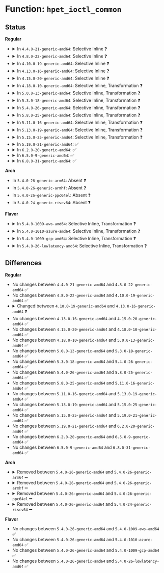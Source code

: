 # Function: <code>hpet_ioctl_common</code>

## Status
<b>Regular</b>
<ul>
<li>
<details>
<summary>In <code>4.4.0-21-generic-amd64</code>: Selective Inline ❓</summary>

```c
int hpet_ioctl_common(struct hpet_dev * devp, int cmd, long unsigned int arg, struct hpet_info * info)
```

```json
{
  "name": "hpet_ioctl_common",
  "collision_type": "Unique Static",
  "inline_type": "Selective",
  "funcs": [
    {
      "addr": 18446744071584192656,
      "name": "hpet_ioctl_common",
      "external": false,
      "loc": "drivers/char/hpet.c:577",
      "file": "drivers/char/hpet.c",
      "inline": "not declared, inlined",
      "caller_inline": [],
      "caller_func": [
        "drivers/char/hpet.c:hpet_compat_ioctl",
        "drivers/char/hpet.c:hpet_ioctl"
      ]
    }
  ],
  "symbols": [
    {
      "addr": 18446744071584192656,
      "name": "hpet_ioctl_common",
      "section": ".text",
      "bind": "STB_LOCAL",
      "size": 1081
    }
  ]
}
```
</details>
</li>
<li>
<details>
<summary>In <code>4.8.0-22-generic-amd64</code>: Selective Inline ❓</summary>

```c
int hpet_ioctl_common(struct hpet_dev * devp, int cmd, long unsigned int arg, struct hpet_info * info)
```

```json
{
  "name": "hpet_ioctl_common",
  "collision_type": "Unique Static",
  "inline_type": "Selective",
  "funcs": [
    {
      "addr": 18446744071584531856,
      "name": "hpet_ioctl_common",
      "external": false,
      "loc": "drivers/char/hpet.c:577",
      "file": "drivers/char/hpet.c",
      "inline": "not declared, inlined",
      "caller_inline": [],
      "caller_func": [
        "drivers/char/hpet.c:hpet_compat_ioctl",
        "drivers/char/hpet.c:hpet_ioctl"
      ]
    }
  ],
  "symbols": [
    {
      "addr": 18446744071584531856,
      "name": "hpet_ioctl_common",
      "section": ".text",
      "bind": "STB_LOCAL",
      "size": 1081
    }
  ]
}
```
</details>
</li>
<li>
<details>
<summary>In <code>4.10.0-19-generic-amd64</code>: Selective Inline ❓</summary>

```c
int hpet_ioctl_common(struct hpet_dev * devp, int cmd, long unsigned int arg, struct hpet_info * info)
```

```json
{
  "name": "hpet_ioctl_common",
  "collision_type": "Unique Static",
  "inline_type": "Selective",
  "funcs": [
    {
      "addr": 18446744071584713984,
      "name": "hpet_ioctl_common",
      "external": false,
      "loc": "drivers/char/hpet.c:577",
      "file": "drivers/char/hpet.c",
      "inline": "not declared, inlined",
      "caller_inline": [],
      "caller_func": [
        "drivers/char/hpet.c:hpet_compat_ioctl",
        "drivers/char/hpet.c:hpet_ioctl"
      ]
    }
  ],
  "symbols": [
    {
      "addr": 18446744071584713984,
      "name": "hpet_ioctl_common",
      "section": ".text",
      "bind": "STB_LOCAL",
      "size": 1081
    }
  ]
}
```
</details>
</li>
<li>
<details>
<summary>In <code>4.13.0-16-generic-amd64</code>: Selective Inline ❓</summary>

```c
int hpet_ioctl_common(struct hpet_dev * devp, unsigned int cmd, long unsigned int arg, struct hpet_info * info)
```

```json
{
  "name": "hpet_ioctl_common",
  "collision_type": "Unique Static",
  "inline_type": "Selective",
  "funcs": [
    {
      "addr": 18446744071584795280,
      "name": "hpet_ioctl_common",
      "external": false,
      "loc": "drivers/char/hpet.c:578",
      "file": "drivers/char/hpet.c",
      "inline": "not declared, inlined",
      "caller_inline": [],
      "caller_func": [
        "drivers/char/hpet.c:hpet_compat_ioctl",
        "drivers/char/hpet.c:hpet_ioctl"
      ]
    }
  ],
  "symbols": [
    {
      "addr": 18446744071584795280,
      "name": "hpet_ioctl_common",
      "section": ".text",
      "bind": "STB_LOCAL",
      "size": 1101
    }
  ]
}
```
</details>
</li>
<li>
<details>
<summary>In <code>4.15.0-20-generic-amd64</code>: Selective Inline ❓</summary>

```c
int hpet_ioctl_common(struct hpet_dev * devp, unsigned int cmd, long unsigned int arg, struct hpet_info * info)
```

```json
{
  "name": "hpet_ioctl_common",
  "collision_type": "Unique Static",
  "inline_type": "Selective",
  "funcs": [
    {
      "addr": 18446744071585215584,
      "name": "hpet_ioctl_common",
      "external": false,
      "loc": "drivers/char/hpet.c:578",
      "file": "drivers/char/hpet.c",
      "inline": "not declared, inlined",
      "caller_inline": [],
      "caller_func": [
        "drivers/char/hpet.c:hpet_compat_ioctl",
        "drivers/char/hpet.c:hpet_ioctl"
      ]
    }
  ],
  "symbols": [
    {
      "addr": 18446744071585215584,
      "name": "hpet_ioctl_common",
      "section": ".text",
      "bind": "STB_LOCAL",
      "size": 1101
    }
  ]
}
```
</details>
</li>
<li>
<details>
<summary>In <code>4.18.0-10-generic-amd64</code>: Selective Inline, Transformation ❓</summary>

```c
int hpet_ioctl_common(struct hpet_dev * devp, unsigned int cmd, long unsigned int arg, struct hpet_info * info)
```

```json
{
  "name": "hpet_ioctl_common",
  "collision_type": "Unique Static",
  "inline_type": "Selective",
  "funcs": [
    {
      "addr": 0,
      "name": "hpet_ioctl_common",
      "external": false,
      "loc": "drivers/char/hpet.c:578",
      "file": "drivers/char/hpet.c",
      "inline": "not declared, inlined",
      "caller_inline": [],
      "caller_func": [
        "drivers/char/hpet.c:hpet_compat_ioctl",
        "drivers/char/hpet.c:hpet_ioctl"
      ]
    }
  ],
  "symbols": [
    {
      "addr": 18446744071585453184,
      "name": "hpet_ioctl_common",
      "section": ".text",
      "bind": "STB_LOCAL",
      "size": 1092
    },
    {
      "addr": 18446744071585455189,
      "name": "hpet_ioctl_common.cold.9",
      "section": ".text",
      "bind": "STB_LOCAL",
      "size": 20
    }
  ]
}
```
</details>
</li>
<li>
<details>
<summary>In <code>5.0.0-13-generic-amd64</code>: Selective Inline, Transformation ❓</summary>

```c
int hpet_ioctl_common(struct hpet_dev * devp, unsigned int cmd, long unsigned int arg, struct hpet_info * info)
```

```json
{
  "name": "hpet_ioctl_common",
  "collision_type": "Unique Static",
  "inline_type": "Selective",
  "funcs": [
    {
      "addr": 18446744071585576375,
      "name": "hpet_ioctl_common",
      "external": false,
      "loc": "drivers/char/hpet.c:578",
      "file": "drivers/char/hpet.c",
      "inline": "not declared, inlined",
      "caller_inline": [],
      "caller_func": [
        "drivers/char/hpet.c:hpet_compat_ioctl",
        "drivers/char/hpet.c:hpet_ioctl"
      ]
    }
  ],
  "symbols": [
    {
      "addr": 18446744071585575840,
      "name": "hpet_ioctl_common",
      "section": ".text",
      "bind": "STB_LOCAL",
      "size": 1092
    },
    {
      "addr": 18446744071585578453,
      "name": "hpet_ioctl_common.cold.10",
      "section": ".text",
      "bind": "STB_LOCAL",
      "size": 20
    }
  ]
}
```
</details>
</li>
<li>
<details>
<summary>In <code>5.3.0-18-generic-amd64</code>: Selective Inline, Transformation ❓</summary>

```c
int hpet_ioctl_common(struct hpet_dev * devp, unsigned int cmd, long unsigned int arg, struct hpet_info * info)
```

```json
{
  "name": "hpet_ioctl_common",
  "collision_type": "Unique Static",
  "inline_type": "Selective",
  "funcs": [
    {
      "addr": 18446744071585796426,
      "name": "hpet_ioctl_common",
      "external": false,
      "loc": "drivers/char/hpet.c:574",
      "file": "drivers/char/hpet.c",
      "inline": "not declared, inlined",
      "caller_inline": [],
      "caller_func": [
        "drivers/char/hpet.c:hpet_compat_ioctl",
        "drivers/char/hpet.c:hpet_ioctl"
      ]
    }
  ],
  "symbols": [
    {
      "addr": 18446744071585795920,
      "name": "hpet_ioctl_common",
      "section": ".text",
      "bind": "STB_LOCAL",
      "size": 1041
    },
    {
      "addr": 18446744071585798521,
      "name": "hpet_ioctl_common.cold",
      "section": ".text",
      "bind": "STB_LOCAL",
      "size": 20
    }
  ]
}
```
</details>
</li>
<li>
<details>
<summary>In <code>5.4.0-26-generic-amd64</code>: Selective Inline, Transformation ❓</summary>

```c
int hpet_ioctl_common(struct hpet_dev * devp, unsigned int cmd, long unsigned int arg, struct hpet_info * info)
```

```json
{
  "name": "hpet_ioctl_common",
  "collision_type": "Unique Static",
  "inline_type": "Selective",
  "funcs": [
    {
      "addr": 18446744071585939178,
      "name": "hpet_ioctl_common",
      "external": false,
      "loc": "drivers/char/hpet.c:574",
      "file": "drivers/char/hpet.c",
      "inline": "not declared, inlined",
      "caller_inline": [],
      "caller_func": [
        "drivers/char/hpet.c:hpet_compat_ioctl",
        "drivers/char/hpet.c:hpet_ioctl"
      ]
    }
  ],
  "symbols": [
    {
      "addr": 18446744071585938672,
      "name": "hpet_ioctl_common",
      "section": ".text",
      "bind": "STB_LOCAL",
      "size": 1041
    },
    {
      "addr": 18446744071585941209,
      "name": "hpet_ioctl_common.cold",
      "section": ".text",
      "bind": "STB_LOCAL",
      "size": 20
    }
  ]
}
```
</details>
</li>
<li>
<details>
<summary>In <code>5.8.0-25-generic-amd64</code>: Selective Inline, Transformation ❓</summary>

```c
int hpet_ioctl_common(struct hpet_dev * devp, unsigned int cmd, long unsigned int arg, struct hpet_info * info)
```

```json
{
  "name": "hpet_ioctl_common",
  "collision_type": "Unique Static",
  "inline_type": "Selective",
  "funcs": [
    {
      "addr": 18446744071586676656,
      "name": "hpet_ioctl_common",
      "external": false,
      "loc": "drivers/char/hpet.c:574",
      "file": "drivers/char/hpet.c",
      "inline": "not declared, inlined",
      "caller_inline": [],
      "caller_func": [
        "drivers/char/hpet.c:hpet_compat_ioctl",
        "drivers/char/hpet.c:hpet_ioctl"
      ]
    }
  ],
  "symbols": [
    {
      "addr": 18446744071586676656,
      "name": "hpet_ioctl_common.part.0",
      "section": ".text",
      "bind": "STB_LOCAL",
      "size": 431
    },
    {
      "addr": 18446744071586679248,
      "name": "hpet_ioctl_common",
      "section": ".text",
      "bind": "STB_LOCAL",
      "size": 89
    }
  ]
}
```
</details>
</li>
<li>
<details>
<summary>In <code>5.11.0-16-generic-amd64</code>: Selective Inline, Transformation ❓</summary>

```c
int hpet_ioctl_common(struct hpet_dev * devp, unsigned int cmd, long unsigned int arg, struct hpet_info * info)
```

```json
{
  "name": "hpet_ioctl_common",
  "collision_type": "Unique Static",
  "inline_type": "Selective",
  "funcs": [
    {
      "addr": 18446744071586785920,
      "name": "hpet_ioctl_common",
      "external": false,
      "loc": "drivers/char/hpet.c:574",
      "file": "drivers/char/hpet.c",
      "inline": "not declared, inlined",
      "caller_inline": [],
      "caller_func": [
        "drivers/char/hpet.c:hpet_compat_ioctl",
        "drivers/char/hpet.c:hpet_ioctl"
      ]
    }
  ],
  "symbols": [
    {
      "addr": 18446744071586785920,
      "name": "hpet_ioctl_common.part.0",
      "section": ".text",
      "bind": "STB_LOCAL",
      "size": 431
    },
    {
      "addr": 18446744071586788528,
      "name": "hpet_ioctl_common",
      "section": ".text",
      "bind": "STB_LOCAL",
      "size": 89
    }
  ]
}
```
</details>
</li>
<li>
<details>
<summary>In <code>5.13.0-19-generic-amd64</code>: Selective Inline, Transformation ❓</summary>

```c
int hpet_ioctl_common(struct hpet_dev * devp, unsigned int cmd, long unsigned int arg, struct hpet_info * info)
```

```json
{
  "name": "hpet_ioctl_common",
  "collision_type": "Unique Static",
  "inline_type": "Selective",
  "funcs": [
    {
      "addr": 18446744071586666400,
      "name": "hpet_ioctl_common",
      "external": false,
      "loc": "drivers/char/hpet.c:574",
      "file": "drivers/char/hpet.c",
      "inline": "not declared, inlined",
      "caller_inline": [],
      "caller_func": [
        "drivers/char/hpet.c:hpet_compat_ioctl",
        "drivers/char/hpet.c:hpet_ioctl"
      ]
    }
  ],
  "symbols": [
    {
      "addr": 18446744071586666400,
      "name": "hpet_ioctl_common.part.0",
      "section": ".text",
      "bind": "STB_LOCAL",
      "size": 431
    },
    {
      "addr": 18446744071586668976,
      "name": "hpet_ioctl_common",
      "section": ".text",
      "bind": "STB_LOCAL",
      "size": 89
    }
  ]
}
```
</details>
</li>
<li>
<details>
<summary>In <code>5.15.0-25-generic-amd64</code>: Selective Inline, Transformation ❓</summary>

```c
int hpet_ioctl_common(struct hpet_dev * devp, unsigned int cmd, long unsigned int arg, struct hpet_info * info)
```

```json
{
  "name": "hpet_ioctl_common",
  "collision_type": "Unique Static",
  "inline_type": "Selective",
  "funcs": [
    {
      "addr": 18446744071587214592,
      "name": "hpet_ioctl_common",
      "external": false,
      "loc": "drivers/char/hpet.c:574",
      "file": "drivers/char/hpet.c",
      "inline": "not declared, inlined",
      "caller_inline": [],
      "caller_func": [
        "drivers/char/hpet.c:hpet_compat_ioctl",
        "drivers/char/hpet.c:hpet_ioctl"
      ]
    }
  ],
  "symbols": [
    {
      "addr": 18446744071587214592,
      "name": "hpet_ioctl_common.part.0",
      "section": ".text",
      "bind": "STB_LOCAL",
      "size": 431
    },
    {
      "addr": 18446744071587217216,
      "name": "hpet_ioctl_common",
      "section": ".text",
      "bind": "STB_LOCAL",
      "size": 89
    }
  ]
}
```
</details>
</li>
<li>
<details>
<summary>In <code>5.19.0-21-generic-amd64</code>: ✅</summary>

```c
int hpet_ioctl_common(struct hpet_dev * devp, unsigned int cmd, long unsigned int arg, struct hpet_info * info)
```

```json
{
  "name": "hpet_ioctl_common",
  "collision_type": "Unique Static",
  "inline_type": "No",
  "funcs": [
    {
      "addr": 18446744071588521216,
      "name": "hpet_ioctl_common",
      "external": false,
      "loc": "drivers/char/hpet.c:559",
      "file": "drivers/char/hpet.c",
      "inline": "seen, unknown",
      "caller_inline": [],
      "caller_func": [
        "drivers/char/hpet.c:hpet_compat_ioctl",
        "drivers/char/hpet.c:hpet_ioctl"
      ]
    }
  ],
  "symbols": [
    {
      "addr": 18446744071588521216,
      "name": "hpet_ioctl_common",
      "section": ".text",
      "bind": "STB_LOCAL",
      "size": 499
    }
  ]
}
```
</details>
</li>
<li>
<details>
<summary>In <code>6.2.0-20-generic-amd64</code>: ✅</summary>

```c
int hpet_ioctl_common(struct hpet_dev * devp, unsigned int cmd, long unsigned int arg, struct hpet_info * info)
```

```json
{
  "name": "hpet_ioctl_common",
  "collision_type": "Unique Static",
  "inline_type": "No",
  "funcs": [
    {
      "addr": 18446744071589964096,
      "name": "hpet_ioctl_common",
      "external": false,
      "loc": "drivers/char/hpet.c:559",
      "file": "drivers/char/hpet.c",
      "inline": "seen, unknown",
      "caller_inline": [],
      "caller_func": [
        "drivers/char/hpet.c:hpet_compat_ioctl",
        "drivers/char/hpet.c:hpet_ioctl"
      ]
    }
  ],
  "symbols": [
    {
      "addr": 18446744071589964096,
      "name": "hpet_ioctl_common",
      "section": ".text",
      "bind": "STB_LOCAL",
      "size": 499
    }
  ]
}
```
</details>
</li>
<li>
<details>
<summary>In <code>6.5.0-9-generic-amd64</code>: ✅</summary>

```c
int hpet_ioctl_common(struct hpet_dev * devp, unsigned int cmd, long unsigned int arg, struct hpet_info * info)
```

```json
{
  "name": "hpet_ioctl_common",
  "collision_type": "Unique Static",
  "inline_type": "No",
  "funcs": [
    {
      "addr": 18446744071590273504,
      "name": "hpet_ioctl_common",
      "external": false,
      "loc": "drivers/char/hpet.c:559",
      "file": "drivers/char/hpet.c",
      "inline": "seen, unknown",
      "caller_inline": [],
      "caller_func": [
        "drivers/char/hpet.c:hpet_compat_ioctl",
        "drivers/char/hpet.c:hpet_ioctl"
      ]
    }
  ],
  "symbols": [
    {
      "addr": 18446744071590273504,
      "name": "hpet_ioctl_common",
      "section": ".text",
      "bind": "STB_LOCAL",
      "size": 495
    }
  ]
}
```
</details>
</li>
<li>
<details>
<summary>In <code>6.8.0-31-generic-amd64</code>: ✅</summary>

```c
int hpet_ioctl_common(struct hpet_dev * devp, unsigned int cmd, long unsigned int arg, struct hpet_info * info)
```

```json
{
  "name": "hpet_ioctl_common",
  "collision_type": "Unique Static",
  "inline_type": "No",
  "funcs": [
    {
      "addr": 18446744071590614384,
      "name": "hpet_ioctl_common",
      "external": false,
      "loc": "drivers/char/hpet.c:540",
      "file": "drivers/char/hpet.c",
      "inline": "seen, unknown",
      "caller_inline": [],
      "caller_func": [
        "drivers/char/hpet.c:hpet_compat_ioctl",
        "drivers/char/hpet.c:hpet_ioctl"
      ]
    }
  ],
  "symbols": [
    {
      "addr": 18446744071590614384,
      "name": "hpet_ioctl_common",
      "section": ".text",
      "bind": "STB_LOCAL",
      "size": 495
    }
  ]
}
```
</details>
</li>
</ul>
<b>Arch</b>
<ul>
<li>
In <code>5.4.0-26-generic-arm64</code>: Absent ❓
</li>
<li>
In <code>5.4.0-26-generic-armhf</code>: Absent ❓
</li>
<li>
In <code>5.4.0-26-generic-ppc64el</code>: Absent ❓
</li>
<li>
In <code>5.4.0-24-generic-riscv64</code>: Absent ❓
</li>
</ul>
<b>Flavor</b>
<ul>
<li>
<details>
<summary>In <code>5.4.0-1009-aws-amd64</code>: Selective Inline, Transformation ❓</summary>

```c
int hpet_ioctl_common(struct hpet_dev * devp, unsigned int cmd, long unsigned int arg, struct hpet_info * info)
```

```json
{
  "name": "hpet_ioctl_common",
  "collision_type": "Unique Static",
  "inline_type": "Selective",
  "funcs": [
    {
      "addr": 18446744071585700154,
      "name": "hpet_ioctl_common",
      "external": false,
      "loc": "drivers/char/hpet.c:574",
      "file": "drivers/char/hpet.c",
      "inline": "not declared, inlined",
      "caller_inline": [],
      "caller_func": [
        "drivers/char/hpet.c:hpet_compat_ioctl",
        "drivers/char/hpet.c:hpet_ioctl"
      ]
    }
  ],
  "symbols": [
    {
      "addr": 18446744071585699648,
      "name": "hpet_ioctl_common",
      "section": ".text",
      "bind": "STB_LOCAL",
      "size": 1041
    },
    {
      "addr": 18446744071585702185,
      "name": "hpet_ioctl_common.cold",
      "section": ".text",
      "bind": "STB_LOCAL",
      "size": 20
    }
  ]
}
```
</details>
</li>
<li>
<details>
<summary>In <code>5.4.0-1010-azure-amd64</code>: Selective Inline, Transformation ❓</summary>

```c
int hpet_ioctl_common(struct hpet_dev * devp, unsigned int cmd, long unsigned int arg, struct hpet_info * info)
```

```json
{
  "name": "hpet_ioctl_common",
  "collision_type": "Unique Static",
  "inline_type": "Selective",
  "funcs": [
    {
      "addr": 18446744071585559451,
      "name": "hpet_ioctl_common",
      "external": false,
      "loc": "drivers/char/hpet.c:574",
      "file": "drivers/char/hpet.c",
      "inline": "not declared, inlined",
      "caller_inline": [],
      "caller_func": [
        "drivers/char/hpet.c:hpet_compat_ioctl",
        "drivers/char/hpet.c:hpet_ioctl"
      ]
    }
  ],
  "symbols": [
    {
      "addr": 18446744071585558976,
      "name": "hpet_ioctl_common",
      "section": ".text",
      "bind": "STB_LOCAL",
      "size": 982
    },
    {
      "addr": 18446744071585561417,
      "name": "hpet_ioctl_common.cold",
      "section": ".text",
      "bind": "STB_LOCAL",
      "size": 20
    }
  ]
}
```
</details>
</li>
<li>
<details>
<summary>In <code>5.4.0-1009-gcp-amd64</code>: Selective Inline, Transformation ❓</summary>

```c
int hpet_ioctl_common(struct hpet_dev * devp, unsigned int cmd, long unsigned int arg, struct hpet_info * info)
```

```json
{
  "name": "hpet_ioctl_common",
  "collision_type": "Unique Static",
  "inline_type": "Selective",
  "funcs": [
    {
      "addr": 18446744071585889194,
      "name": "hpet_ioctl_common",
      "external": false,
      "loc": "drivers/char/hpet.c:574",
      "file": "drivers/char/hpet.c",
      "inline": "not declared, inlined",
      "caller_inline": [],
      "caller_func": [
        "drivers/char/hpet.c:hpet_compat_ioctl",
        "drivers/char/hpet.c:hpet_ioctl"
      ]
    }
  ],
  "symbols": [
    {
      "addr": 18446744071585888688,
      "name": "hpet_ioctl_common",
      "section": ".text",
      "bind": "STB_LOCAL",
      "size": 1041
    },
    {
      "addr": 18446744071585891225,
      "name": "hpet_ioctl_common.cold",
      "section": ".text",
      "bind": "STB_LOCAL",
      "size": 20
    }
  ]
}
```
</details>
</li>
<li>
<details>
<summary>In <code>5.4.0-26-lowlatency-amd64</code>: Selective Inline, Transformation ❓</summary>

```c
int hpet_ioctl_common(struct hpet_dev * devp, unsigned int cmd, long unsigned int arg, struct hpet_info * info)
```

```json
{
  "name": "hpet_ioctl_common",
  "collision_type": "Unique Static",
  "inline_type": "Selective",
  "funcs": [
    {
      "addr": 18446744071585997821,
      "name": "hpet_ioctl_common",
      "external": false,
      "loc": "drivers/char/hpet.c:574",
      "file": "drivers/char/hpet.c",
      "inline": "not declared, inlined",
      "caller_inline": [],
      "caller_func": [
        "drivers/char/hpet.c:hpet_compat_ioctl",
        "drivers/char/hpet.c:hpet_ioctl"
      ]
    }
  ],
  "symbols": [
    {
      "addr": 18446744071585997328,
      "name": "hpet_ioctl_common",
      "section": ".text",
      "bind": "STB_LOCAL",
      "size": 1011
    },
    {
      "addr": 18446744071585999209,
      "name": "hpet_ioctl_common.cold",
      "section": ".text",
      "bind": "STB_LOCAL",
      "size": 20
    }
  ]
}
```
</details>
</li>
</ul>

## Differences
<b>Regular</b>
<ul>
<li>
No changes between <code>4.4.0-21-generic-amd64</code> and <code>4.8.0-22-generic-amd64</code> ✅
</li>
<li>
No changes between <code>4.8.0-22-generic-amd64</code> and <code>4.10.0-19-generic-amd64</code> ✅
</li>
<li>
<details>
<summary>Changed between <code>4.10.0-19-generic-amd64</code> and <code>4.13.0-16-generic-amd64</code> ❓</summary>
<ul>
<li>
<b>Param type changed. </b>
<code>int cmd</code> ➡️ <code>unsigned int cmd</code>
</li>
</ul>
</details>
</li>
<li>
No changes between <code>4.13.0-16-generic-amd64</code> and <code>4.15.0-20-generic-amd64</code> ✅
</li>
<li>
No changes between <code>4.15.0-20-generic-amd64</code> and <code>4.18.0-10-generic-amd64</code> ✅
</li>
<li>
No changes between <code>4.18.0-10-generic-amd64</code> and <code>5.0.0-13-generic-amd64</code> ✅
</li>
<li>
No changes between <code>5.0.0-13-generic-amd64</code> and <code>5.3.0-18-generic-amd64</code> ✅
</li>
<li>
No changes between <code>5.3.0-18-generic-amd64</code> and <code>5.4.0-26-generic-amd64</code> ✅
</li>
<li>
No changes between <code>5.4.0-26-generic-amd64</code> and <code>5.8.0-25-generic-amd64</code> ✅
</li>
<li>
No changes between <code>5.8.0-25-generic-amd64</code> and <code>5.11.0-16-generic-amd64</code> ✅
</li>
<li>
No changes between <code>5.11.0-16-generic-amd64</code> and <code>5.13.0-19-generic-amd64</code> ✅
</li>
<li>
No changes between <code>5.13.0-19-generic-amd64</code> and <code>5.15.0-25-generic-amd64</code> ✅
</li>
<li>
No changes between <code>5.15.0-25-generic-amd64</code> and <code>5.19.0-21-generic-amd64</code> ✅
</li>
<li>
No changes between <code>5.19.0-21-generic-amd64</code> and <code>6.2.0-20-generic-amd64</code> ✅
</li>
<li>
No changes between <code>6.2.0-20-generic-amd64</code> and <code>6.5.0-9-generic-amd64</code> ✅
</li>
<li>
No changes between <code>6.5.0-9-generic-amd64</code> and <code>6.8.0-31-generic-amd64</code> ✅
</li>
</ul>
<b>Arch</b>
<ul>
<li>
<details>
<summary>Removed between <code>5.4.0-26-generic-amd64</code> and <code>5.4.0-26-generic-arm64</code> ➖</summary>

```c
int hpet_ioctl_common(struct hpet_dev * devp, unsigned int cmd, long unsigned int arg, struct hpet_info * info)
```
</details>
</li>
<li>
<details>
<summary>Removed between <code>5.4.0-26-generic-amd64</code> and <code>5.4.0-26-generic-armhf</code> ➖</summary>

```c
int hpet_ioctl_common(struct hpet_dev * devp, unsigned int cmd, long unsigned int arg, struct hpet_info * info)
```
</details>
</li>
<li>
<details>
<summary>Removed between <code>5.4.0-26-generic-amd64</code> and <code>5.4.0-26-generic-ppc64el</code> ➖</summary>

```c
int hpet_ioctl_common(struct hpet_dev * devp, unsigned int cmd, long unsigned int arg, struct hpet_info * info)
```
</details>
</li>
<li>
<details>
<summary>Removed between <code>5.4.0-26-generic-amd64</code> and <code>5.4.0-24-generic-riscv64</code> ➖</summary>

```c
int hpet_ioctl_common(struct hpet_dev * devp, unsigned int cmd, long unsigned int arg, struct hpet_info * info)
```
</details>
</li>
</ul>
<b>Flavor</b>
<ul>
<li>
No changes between <code>5.4.0-26-generic-amd64</code> and <code>5.4.0-1009-aws-amd64</code> ✅
</li>
<li>
No changes between <code>5.4.0-26-generic-amd64</code> and <code>5.4.0-1010-azure-amd64</code> ✅
</li>
<li>
No changes between <code>5.4.0-26-generic-amd64</code> and <code>5.4.0-1009-gcp-amd64</code> ✅
</li>
<li>
No changes between <code>5.4.0-26-generic-amd64</code> and <code>5.4.0-26-lowlatency-amd64</code> ✅
</li>
</ul>
